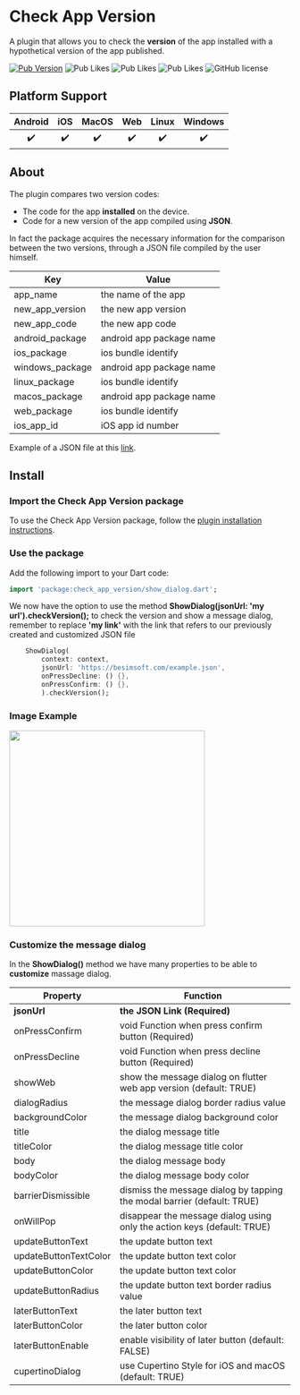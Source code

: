 # Check App Version

A plugin that allows you to check the **version** of the app installed with a hypothetical version of the app published.

[![Pub Version](https://img.shields.io/pub/v/check_app_version?style=flat-square&logo=dart)](https://pub.dev/packages/check_app_version)
![Pub Likes](https://img.shields.io/pub/likes/check_app_version)
![Pub Likes](https://img.shields.io/pub/points/check_app_version)
![Pub Likes](https://img.shields.io/pub/popularity/check_app_version)
![GitHub license](https://img.shields.io/github/license/enzo-desimone/check_app_version?style=flat-square)

## Platform Support

| Android | iOS | MacOS | Web | Linux | Windows |
| :-----: | :-: | :---: | :-: | :---: | :-----: |
|   ✔️    | ✔️  |  ✔️   | ✔️  |  ✔️   |   ✔️    |


## About

The plugin compares two version codes:
- The code for the app **installed** on the device.
- Code for a new version of the app compiled using **JSON**.

In fact the package acquires the necessary information for the comparison between the two versions,
through a JSON file compiled by the user himself.


| Key             |       Value |
|-----------------| ------------- |
| app_name        | the name of the app  |
| new_app_version | the new app version  |
| new_app_code    | the new app code  |
| android_package | android app package name  |
| ios_package     | ios bundle identify  |
| windows_package | android app package name  |
| linux_package   | ios bundle identify  |
| macos_package   | android app package name  |
| web_package     | ios bundle identify  |
| ios_app_id      | iOS app id number  |

Example of a JSON file at this [link](https://github.com/enzo-desimone/check_app_version/blob/master/example/example.json).

## Install


### Import the Check App Version package
To use the Check App Version package, follow the [plugin installation instructions](https://pub.dev/packages/check_app_version/install).


### Use the package

Add the following import to your Dart code:
```dart
import 'package:check_app_version/show_dialog.dart';
```

We now have the option to use the method **ShowDialog(jsonUrl: 'my url').checkVersion();**
to check the version and show a message dialog, remember to replace **'my link'** with the link that
refers to our previously created and customized JSON file

```dart
    ShowDialog(
        context: context,
        jsonUrl: 'https://besimsoft.com/example.json',
        onPressDecline: () {},
        onPressConfirm: () {},
        ).checkVersion();
```

### Image Example

<img src="https://github.com/enzo-desimone/check_app_version/blob/master/images/android-screen.png" width="350">


### Customize the message dialog

In the **ShowDialog()** method we have many properties to be able to **customize** massage dialog.


| Property           |       Function |
| ------------- | ------------- |
| **jsonUrl**  | **the JSON Link (Required)** |
| onPressConfirm  | void Function when press confirm button (Required) |
| onPressDecline  | void Function when press decline button (Required) |
| showWeb  | show the message dialog on flutter web app version (default: TRUE) |
| dialogRadius  | the message dialog border radius value  |
| backgroundColor  | the message dialog background color  |
| title  | the dialog message title  |
| titleColor  | the dialog message title color  |
| body  | the dialog message body  |
| bodyColor  | the dialog message body color  |
| barrierDismissible  | dismiss the message dialog by tapping the modal barrier (default: TRUE) |
| onWillPop  | disappear the message dialog using only the action keys (default: TRUE)   |
| updateButtonText  | the update button text  |
| updateButtonTextColor  | the update button text color  |
| updateButtonColor  | the update button text color  |
| updateButtonRadius  | the update button text border radius value  |
| laterButtonText  | the later button text  |
| laterButtonColor  | the later button color  |
| laterButtonEnable  | enable visibility of later button (default: FALSE)  |
| cupertinoDialog  | use Cupertino Style for iOS and macOS (default: TRUE)  |
